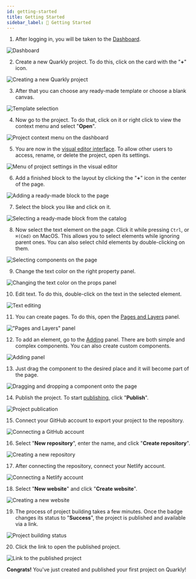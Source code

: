 ```yaml
---
id: getting-started
title: Getting Started
sidebar_label: 🚀 Getting Started
---
```


1. After logging in, you will be taken to the [Dashboard](/interface/dashboard/overview).

![Dashboard](/scr/getting-started-dashboard-default.png)

2. Create a new Quarkly project. To do this, click on the card with the "**+**" icon. 
   
![Creating a new Quarkly project](/scr/getting-started-dashboard-creating.png)

3. After that you can choose any ready-made template or choose a blank canvas.

![Template selection](/scr/getting-started-template-selection.png)

4. Now go to the project. To do that, click on it or right click to view the context menu and select "**Open**". 

![Project context menu on the dashboard](/scr/getting-started-dashboard-opening.png)

5. You are now in the [visual editor interface](/interface/overview). To allow other users to access, rename, or delete the project, open its settings. 

![Menu of project settings in the visual editor](/scr/getting-started-interface-project-actions.png)

6. Add a finished block to the layout by clicking the "**+**" icon in the center of the page. 

![Adding a ready-made block to the page](/scr/getting-started-interface-add-block.png)

7. Select the block you like and click on it. 

![Selecting a ready-made block from the catalog](/scr/getting-started-interface-choose-block.png)

8.  Now select the text element on the page. Click it while pressing `Ctrl`, or `⌘(Cmd)` on MacOS. This allows you to select elements while ignoring parent ones. You can also select child elements by double-clicking on them. 

![Selecting components on the page](/scr/getting-started-interface-select-element.png)

9.  Change the text color on the right property panel. 

![Changing the text color on the props panel](/scr/getting-started-interface-edit-font-color.png)

10.  Edit text. To do this, double-click on the text in the selected element. 

![Text editing](/scr/getting-started-interface-edit-text.png)

11.  You can create pages. To do this, open the [Pages and Layers](/interface/left-panels/pages-and-layers/overview) panel. 

!["Pages and Layers" panel](/scr/getting-started-interface-pages-and-layers.png)

12.  To add an element, go to the [Adding](/interface/components/overview) panel. There are both simple and complex components. You can also create custom components. 

![Adding panel](/scr/getting-started-interface-components.png)

13. Just drag the component to the desired place and it will become part of the page. 

![Dragging and dropping a component onto the page](/scr/getting-started-interface-add-new-element.png)

14. Publish the project. To start [publishing](/interface/top-bar/publication/overview), click "**Publish**". 

![Project publication](/scr/getting-started-interface-publish-button.png)

15. Connect your GitHub account to export your project to the repository. 

![Connecting a GitHub account](/scr/getting-started-interface-publication-window.png)

16. Select "**New repository**", enter the name, and click "**Create repository**". 

![Creating a new repository](/scr/getting-started-interface-destination-new-repository.png)

17. After connecting the repository, connect your Netlify account. 

![Connecting a Netlify account](/scr/getting-started-interface-publication-netlify.png)

18. Select "**New website**" and click "**Create website**". 

![Creating a new website](/scr/getting-started-interface-publication-netlify-new-site.png)

19. The process of project building takes a few minutes. Once the badge changes its status to "**Success**", the project is published and available via a link. 

![Project building status](/scr/getting-started-interface-publication-netlify-status.png)

20. Click the link to open the published project. 

![Link to the published project](/scr/getting-started-interface-publication-netlify-link.png)

**Congrats!** You've just created and published your first project on Quarkly!


